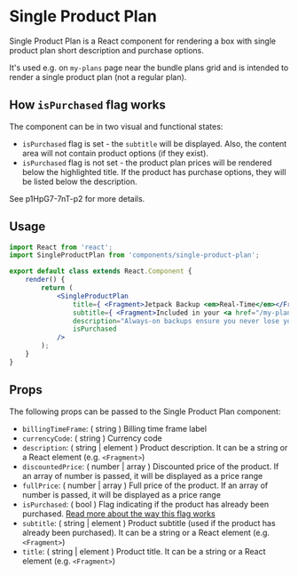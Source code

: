 Single Product Plan
=======

Single Product Plan is a React component for rendering a box with single product plan short description and purchase
options.

It's used e.g. on `my-plans` page near the bundle plans grid and is intended to render a single product plan (not a
regular plan).

## <a name="how-isPurchased-flag-works"></a>How `isPurchased` flag works

The component can be in two visual and functional states:
* `isPurchased` flag is set - the `subtitle` will be displayed. Also, the content area will not contain product options
(if they exist).
* `isPurchased` flag is not set - the product plan prices will be rendered below the highlighted title. If the product
has purchase options, they will be listed below the description.

See p1HpG7-7nT-p2 for more details.

## Usage

```jsx
import React from 'react';
import SingleProductPlan from 'components/single-product-plan';

export default class extends React.Component {
	render() {
		return (
			<SingleProductPlan
				title={ <Fragment>Jetpack Backup <em>Real-Time</em></Fragment> }
				subtitle={ <Fragment>Included in your <a href="/my-plan">Personal Plan</a></Fragment> }
				description="Always-on backups ensure you never lose your site. Your changes are saved as you edit and you have unlimited backup archives"
				isPurchased
			/>
		);
	}
}
```

## Props

The following props can be passed to the Single Product Plan component:

* `billingTimeFrame`: ( string ) Billing time frame label
* `currencyCode`: ( string ) Currency code
* `description`: ( string | element ) Product description. It can be a string or a React element (e.g. `<Fragment>`)
* `discountedPrice`: ( number | array ) Discounted price of the product. If an array of number is passed, it will be
  displayed as a price range
* `fullPrice`: ( number | array ) Full price of the product. If an array of number is passed, it will be displayed as a
  price range
* `isPurchased`: ( bool ) Flag indicating if the product has already been purchased. [Read more about the way this flag
  works](#how-isPurchased-flag-works)
* `subtitle`: ( string | element ) Product subtitle (used if the product has already been purchased). It can be a string
  or a React element (e.g. `<Fragment>`)
* `title`: ( string | element ) Product title. It can be a string or a React element (e.g. `<Fragment>`)
